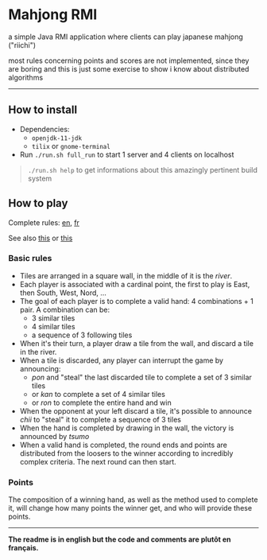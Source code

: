 # Mahjong RMI

a simple Java RMI application where clients can play japanese mahjong ("riichi")

most rules concerning points and scores are not implemented, since they are boring and this is just some exercise to show i know about distributed algorithms

----

## How to install

- Dependencies:
	- `openjdk-11-jdk`
	- `tilix` or `gnome-terminal`
- Run `./run.sh full_run` to start 1 server and 4 clients on localhost

> `./run.sh help` to get informations about this amazingly pertinent build system

## How to play

Complete rules: [en](https://en.wikipedia.org/wiki/Japanese_Mahjong), [fr](https://fr.wikipedia.org/wiki/R%C3%A8gles_du_Mah-jong_%28Riichi%29)

See also [this](http://arcturus.su/wiki/List_of_terminology_translations) or [this](http://www.chuuren.fr/wiki/)

### Basic rules

- Tiles are arranged in a square wall, in the middle of it is the *river*.
- Each player is associated with a cardinal point, the first to play is East, then South, West, Nord, ...
- The goal of each player is to complete a valid hand: 4 combinations + 1 pair. A combination can be:
	- 3 similar tiles
	- 4 similar tiles
	- a sequence of 3 following tiles
- When it's their turn, a player draw a tile from the wall, and discard a tile in the river.
- When a tile is discarded, any player can interrupt the game by announcing:
	- *pon* and "steal" the last discarded tile to complete a set of 3 similar tiles
	- or *kan* to complete a set of 4 similar tiles
	- or *ron* to complete the entire hand and win
- When the opponent at your left discard a tile, it's possible to announce *chii* to "steal" it to complete a sequence of 3 tiles
- When the hand is completed by drawing in the wall, the victory is announced by *tsumo*
- When a valid hand is completed, the round ends and points are distributed from the loosers to the winner according to incredibly complex criteria. The next round can then start.

<!-- https://www.reddit.com/r/Mahjong/comments/2874jb/stealing_what_are_my_options/ -->

### Points

The composition of a winning hand, as well as the method used to complete it, will change how many points the winner get, and who will provide these points.

<!-- TODO -->

<!-- règles à implémenter au minimum : -->

<!-- - la distinction ron/tsumo -->
<!-- - les riichi -->

------

**The readme is in english but the code and comments are plutôt en français.**
